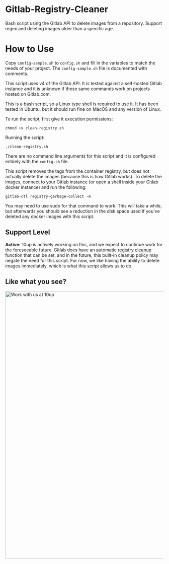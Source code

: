 # Gitlab-Registry-Cleaner
Bash script using the Gitlab API to delete images from a repository.  Support regex and deleting images older than a specific age.  

# How to Use
Copy `config-sample.sh` to `config.sh` and fill in the variables to match the needs of your project.  The `config-sample.sh` file is documented with comments.  

This script uses v4 of the Gitlab API.  It is tested against a self-hosted Gitlab instance and it is unknown if these same commands work on projects hosted on Gitlab.com.  

This is a bash script, so a Linux type shell is required to use it.  It has been tested in Ubuntu, but it should run fine on MacOS and any version of Linux.  

To run the script, first give it execution permissions:

`chmod +x clean-registry.sh`

Running the script:

`./clean-registry.sh`

There are no command line arguments for this script and it is configured entirely with the `config.sh` file.

This script removes the tags from the container registry, but does not actually delete the images (because this is how Gitlab works).  To delete the images, connect to your Gitlab instance (or open a shell inside your Gitlab docker instance) and run the following:

`gitlab-ctl registry-garbage-collect -m`

You may need to use sudo for that command to work.  This will take a while, but afterwards you should see a reduction in the disk space used if you've deleted any docker images with this script.  

## Support Level

**Active:** 10up is actively working on this, and we expect to continue work for the foreseeable future.  Gitlab does have an automatic [registry cleanup](https://docs.gitlab.com/ee/user/packages/container_registry/#enable-the-cleanup-policy) function that can be set, and in the future, this built-in cleanup policy may negate the need for this script.  For now, we like having the ability to delete images immediately, which is what this script allows us to do.  

## Like what you see?

<a href="http://10up.com/contact/"><img src="https://10up.com/uploads/2016/10/10up-Github-Banner.png" width="850" alt="Work with us at 10up"></a>